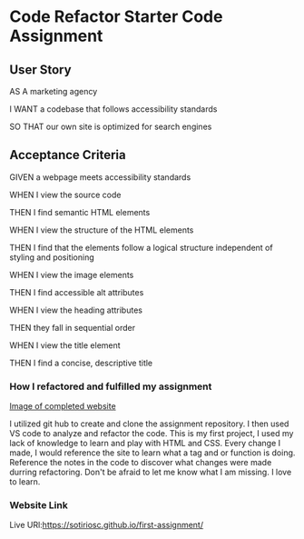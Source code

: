 # **Code Refactor Starter Code Assignment**

## User Story

AS A marketing agency

I WANT a codebase that follows accessibility standards

SO THAT our own site is optimized for search engines

## Acceptance Criteria

GIVEN a webpage meets accessibility standards

WHEN I view the source code

THEN I find semantic HTML elements

WHEN I view the structure of the HTML elements

THEN I find that the elements follow a logical structure independent of styling and positioning

WHEN I view the image elements

THEN I find accessible alt attributes

WHEN I view the heading attributes

THEN they fall in sequential order

WHEN I view the title element

THEN I find a concise, descriptive title


### How I refactored and fulfilled my assignment 

[Image of completed website](/01-html-css-git-homework-demo.png)

I utilized git hub to create and clone the assignment repository. I then used VS code to analyze and refactor the code. This is my first project, I used my lack of knowledge to learn and play with HTML and CSS. Every change I made, I would reference the site to learn what a tag and or function is doing. Reference the notes in the code to discover what changes were made durring refactoring. Don't be afraid to let me know what I am missing. I love to learn.

### Website Link
Live URl:https://sotiriosc.github.io/first-assignment/ 
